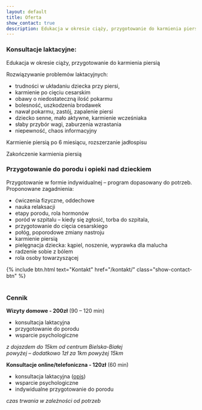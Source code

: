 ```yaml
---
layout: default
title: Oferta
show_contact: true
description: Edukacja w okresie ciąży, przygotowanie do karmienia piersią. Rozwiązywanie problemów laktacyjnych. Przygotowanie do porodu.
---
```

### Konsultacje laktacyjne:

Edukacja w okresie ciąży, przygotowanie do karmienia piersią

Rozwiązywanie problemów laktacyjnych:

- trudności w układaniu dziecka przy piersi, 
- karmienie po cięciu cesarskim 
- obawy o niedostateczną ilość pokarmu
- bolesność, uszkodzenia brodawek
- nawał pokarmu, zastój, zapalenie piersi 
- dziecko senne, mało aktywne, karmienie wcześniaka
- słaby przybór wagi, zaburzenia wzrastania
- niepewność, chaos informacyjny

Karmienie piersią po 6 miesiącu, rozszerzanie jadłospisu

Zakończenie karmienia piersią

### Przygotowanie do porodu i opieki nad dzieckiem 

Przygotowanie w formie indywidualnej – program dopasowany do potrzeb. Proponowane zagadnienia:

- ćwiczenia fizyczne, oddechowe
- nauka relaksacji
- etapy porodu, rola hormonów
- poród w szpitalu – kiedy się zgłosić, torba do szpitala,
- przygotowanie do cięcia cesarskiego
- połóg, poporodowe zmiany nastroju
- karmienie piersią
- pielęgnacja dziecka: kąpiel, noszenie, wyprawka dla malucha
- radzenie sobie z bólem
- rola osoby towarzyszącej

{% include btn.html text="Kontakt" href="/kontakt/" class="show-contact-btn" %}
<br>
<br>

### Cennik

**Wizyty domowe - 200zł** (90 – 120 min)
- konsultacja laktacyjna
- przygotowanie do porodu
- wsparcie psychologiczne 

_z dojazdem do 15km od centrum Bielska-Białej_<br>
_powyżej – dodatkowo 1zł za 1km powyżej 15km_

**Konsultacje online/telefoniczna - 120zł** (60 min)
- konsultacja laktacyjna ([opis](/porady/2020/03/24/konsultacja-laktacyjna-online/))
- wsparcie psychologiczne
- indywidualne przygotowanie do porodu

_czas trwania w zależności od potrzeb_